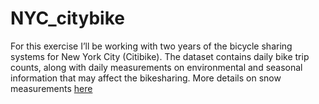 # NYC_citybike

For this exercise I’ll be working with two years of the bicycle sharing systems for New York City (Citibike). The dataset contains daily bike trip counts, along with daily measurements on environmental and seasonal information that may affect the bikesharing. More details on snow measurements [here](https://www.weather.gov/gsp/snow)
